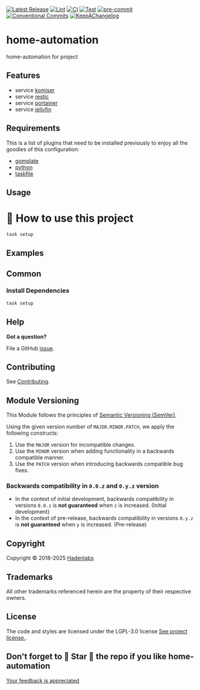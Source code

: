  <!-- Space: HomeAutomation -->
<!-- Title: Project -->

<!--


  ** DO NOT EDIT THIS FILE
  **
  ** 1) Make all changes to `provision/generator/README.yaml`
  ** 2) Run`task readme` to rebuild this file.
  **
  ** (We maintain HUNDREDS of open source projects. This is how we maintain our sanity.)
  **


  -->

[![Latest Release](https://img.shields.io/github/release/luismayta/home-automation)](https://github.com/luismayta/home-automation/releases) [![Lint](https://img.shields.io/github/workflow/status/luismayta/home-automation/lint-code)](https://github.com/luismayta/home-automation/actions?workflow=lint-code) [![CI](https://img.shields.io/github/workflow/status/luismayta/home-automation/ci)](https://github.com/luismayta/home-automation/actions?workflow=ci) [![Test](https://img.shields.io/github/workflow/status/luismayta/home-automation/test)](https://github.com/luismayta/home-automation/actions?workflow=test) [![pre-commit](https://img.shields.io/badge/pre--commit-enabled-brightgreen?logo=pre-commit&logoColor=white)](https://github.com/pre-commit/pre-commit) [![Conventional Commits](https://img.shields.io/badge/Conventional%20Commits-1.0.0-yellow)](https://conventionalcommits.org) [![KeepAChangelog](https://img.shields.io/badge/changelog-Keep%20a%20Changelog%20v1.0.0-orange)](https://keepachangelog.com)

# home-automation

home-automation for project

## Features

- service [komiser](docs/compose/komiser.md)
- service [restic](docs/compose/restic.md)
- service [portainer](docs/compose/portainer.md)
- service [jellyfin](docs/compose/jellyfin.md)

## Requirements

This is a list of plugins that need to be installed previously to enjoy all the goodies of this configuration:

- [gomplate](https://github.com/hairyhenderson/gomplate)
- [python](https://www.python.org)
- [taskfile](https://github.com/go-task/task)

## Usage

# 🚀 How to use this project

```bash
task setup
```

## Examples

<!-- Space: Projects -->
<!-- Parent: HomeAutomation -->
<!-- Title: Examples HomeAutomation -->
<!-- Label: Examples -->
<!-- Include: ./../disclaimer.md -->
<!-- Include: ac:toc -->

## Common

### Install Dependencies

```bash
task setup
```

## Help

**Got a question?**

File a GitHub [issue](https://github.com/luismayta/home-automation/issues).

## Contributing

See [Contributing](./docs/contributing.md).

## Module Versioning

This Module follows the principles of [Semantic Versioning (SemVer)](https://semver.org/).

Using the given version number of `MAJOR.MINOR.PATCH`, we apply the following constructs:

1. Use the `MAJOR` version for incompatible changes.
1. Use the `MINOR` version when adding functionality in a backwards compatible manner.
1. Use the `PATCH` version when introducing backwards compatible bug fixes.

### Backwards compatibility in `0.0.z` and `0.y.z` version

- In the context of initial development, backwards compatibility in versions `0.0.z` is **not guaranteed** when `z` is increased. (Initial development)
- In the context of pre-release, backwards compatibility in versions `0.y.z` is **not guaranteed** when `y` is increased. (Pre-release)

## Copyright

Copyright © 2018-2025 [Hadenlabs](https://hadenlabs.com)

## Trademarks

All other trademarks referenced herein are the property of their respective owners.

## License

The code and styles are licensed under the LGPL-3.0 license [See project license.](LICENSE).

## Don't forget to 🌟 Star 🌟 the repo if you like home-automation

[Your feedback is appreciated](https://github.com/luismayta/home-automation/issues)


<!-- Security scan triggered at 2025-09-02 15:56:48 -->